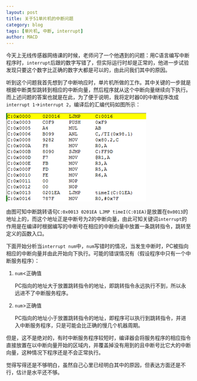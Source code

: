 ```yaml
---
layout: post
title: 关于51单片机的中断问题
category: blog
tags: [单片机, 中断, interrupt]
author: MACD
---
```


今天上无线传感器网络课的时候，老师问了一个他遇到的问题：用C语言编写中断程序时，`interrupt`后跟的数字写错了，但实际运行时却是正常的，他进一步试验发现只要这个数字比正确的数字大都是可以的，由此问我们其中的原因。

听到这个问题我首先想到了中断响应时，单片机所做的工作。其中关键的一步就是根据中断类型跳转到相应的中断向量，然后程序就从这个中断向量继续向下执行。而上述问题的答案也就是在此，为了便于说明，我将定时器0的中断程序改成`interrupt 1`->`interrupt 2`，编译后的汇编代码如图所示：

![汇编截图](../images/m2.png)

由图可知中断跳转语句`C:0x0013 0201EA LJMP timeI(C:01EA)`是放置在`0x0013`的地址上的，而这个地址正是中断号为2的中断向量，由此可知关键词`interrupt`的作用是在编译时根据编写的中断号在相应的中断向量中放置一条跳转指令，跳转至定义的函数入口。

下面开始分析当`interrupt num`中，`num`写错时的情况，当发生中断时，PC被指向相应的中断向量并由此开始向下执行。可能的错误情况有（假设程序中只有一个中断服务程序）：

1. `num`<正确值

    PC指向的地址大于放置跳转指令的地址，即跳转指令永远执行不到，所以永远进不了中断服务程序。

2. `num`>正确值

    PC指向的地址小于放置跳转指令的地址，即程序可以执行到跳转指令，并进入中断服务程序，只是可能会比正确的慢几个机器周期。

但是，这不是绝对的，有时中断服务程序较短时，编译器会将服务程序的相应指令直接放置在以中断向量开始的区域内，并覆盖掉没有用到的且中断号比它大的中断向量，这种情况下程序还是不会正常执行。

觉得写得还是不够明白，虽然自己心里已经明白其中的原因，但表达方面还是不行，估计是水平还不够。
